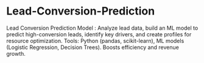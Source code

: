 # Lead-Conversion-Prediction
Lead Conversion Prediction Model : Analyze lead data, build an ML model to predict high-conversion leads, identify key drivers, and create profiles for resource optimization. Tools: Python (pandas, scikit-learn), ML models (Logistic Regression, Decision Trees). Boosts efficiency and revenue growth.
